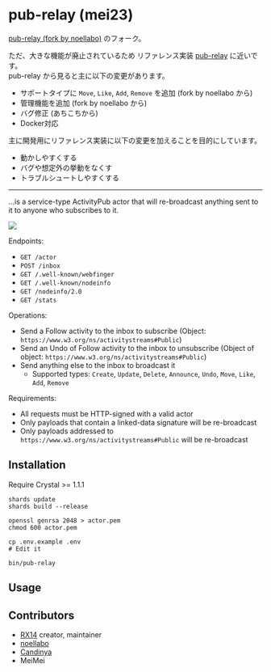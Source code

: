 pub-relay (mei23)
=========

[pub-relay (fork by noellabo)](https://github.com/noellabo/pub-relay) のフォーク。

ただ、大きな機能が廃止されているため リファレンス実装 [pub-relay](https://source.joinmastodon.org/mastodon/pub-relay) に近いです。  
pub-relay から見ると主に以下の変更があります。

 - サポートタイプに `Move`, `Like`, `Add`, `Remove` を追加 (fork by noellabo から)
 - 管理機能を追加 (fork by noellabo から)
 - バグ修正 (あちこちから)
 - Docker対応

主に開発用にリファレンス実装に以下の変更を加えることを目的にしています。

- 動かしやすくする
- バグや想定外の挙動をなくす
- トラブルシュートしやすくする

---

...is a service-type ActivityPub actor that will re-broadcast anything sent to it to anyone who subscribes to it.

![](https://i.imgur.com/5q8db54.jpg)

Endpoints:

- `GET /actor`
- `POST /inbox`
- `GET /.well-known/webfinger`
- `GET /.well-known/nodeinfo`
- `GET /nodeinfo/2.0`
- `GET /stats`

Operations:

- Send a Follow activity to the inbox to subscribe
  (Object: `https://www.w3.org/ns/activitystreams#Public`)
- Send an Undo of Follow activity to the inbox to unsubscribe
  (Object of object: `https://www.w3.org/ns/activitystreams#Public`)
- Send anything else to the inbox to broadcast it
    - Supported types: `Create`, `Update`, `Delete`, `Announce`, `Undo`, `Move`, `Like`, `Add`, `Remove`

Requirements:

- All requests must be HTTP-signed with a valid actor
- Only payloads that contain a linked-data signature will be re-broadcast
- Only payloads addressed to `https://www.w3.org/ns/activitystreams#Public` will be re-broadcast

## Installation

Require Crystal >= 1.1.1

```
shards update
shards build --release

openssl genrsa 2048 > actor.pem
chmod 600 actor.pem

cp .env.example .env
# Edit it

bin/pub-relay
```

## Usage

## Contributors

- [RX14](https://source.joinmastodon.org/RX14) creator, maintainer
- [noellabo](https://github.com/noellabo)
- [Candinya](https://candinya.com)
- MeiMei
